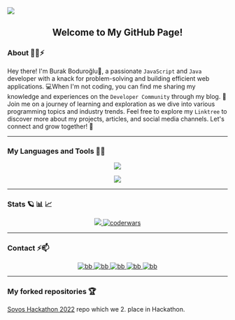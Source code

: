<img src="https://media.giphy.com/headers/GitHub/w8ZJLtJbmuph.gif"/>

<div align="center"> 
<h2>Welcome to My GitHub Page!</h2>
</div>

### About :technologist:⚡

Hey there! I'm Burak Boduroğlu👋, a passionate `JavaScript` and `Java` developer with a knack for problem-solving and building efficient web applications. 💻When I'm not coding, you can find me sharing my knowledge and experiences on the `Developer Community` through my blog. 📝Join me on a journey of learning and exploration as we dive into various programming topics and industry trends. Feel free to explore my `Linktree` to discover more about my projects, articles, and social media channels. Let's connect and grow together! 🚀

<hr>

### My Languages and Tools 🌱🔭
<p align="center">
  <a href="https://skillicons.dev">
    <img src="https://skillicons.dev/icons?i=js,nodejs,express,mongodb,react,vite,materialui,supabase,git,docker,azure,bootstrap,css,html" />
  </a>
</p>

<p align="center">
  <a href="https://skillicons.dev">
    <img src="https://skillicons.dev/icons?i=java,spring,hibernate,maven,mysql,postgres,postman,py,sqlite,md,figma,devto,github,heroku" />
  </a>
</p>

<hr>

### Stats :ringed_planet: :bar_chart: :chart_with_upwards_trend:
<p align="center">
  <a href="https://github.com/anuraghazra/github-readme-stats">
    <img src="https://github-readme-stats.vercel.app/api/top-langs/?username=burakboduroglu&layout=compact&theme=github_dark" />
  </a>
  <a href="https://www.codewars.com/users/burakboduroglu" target="blank">
    <img src="https://www.codewars.com/users/burakboduroglu/badges/small" alt="coderwars"/>
  </a>
</p>
<hr>

### Contact ⚡📫
<p align="center">
    <a href="https://linktr.ee/burakboduroglu" target="blank">
        <img src="https://img.shields.io/badge/linktree-39E09B?style=for-the-badge&logo=linktree&logoColor=white" alt="bb"/>
    </a>
    <a href="https://dev.to/burakboduroglu" target="blank">
        <img src="https://img.shields.io/badge/dev.to-0A0A0A?style=for-the-badge&logo=devdotto&logoColor=white" alt="bb"/>
    </a>
    <a href="https://www.hackerrank.com/burak_boduroglu?hr_r=1" target="blank">
        <img src="https://img.shields.io/badge/-Hackerrank-2EC866?style=for-the-badge&logo=HackerRank&logoColor=white" alt="bb"/>
    </a>
    <a href="https://www.codewars.com/users/burakboduroglu" target="blank">
        <img src="https://img.shields.io/badge/Codewars-B1361E?style=for-the-badge&logo=Codewars&logoColor=white" alt="bb"/>
    </a>
    <a href="https://leetcode.com/BurakBoduroglu/" target="blank">
        <img src="https://img.shields.io/badge/-LeetCode-FFA116?style=for-the-badge&logo=LeetCode&logoColor=black" alt="bb"/>
    </a>
</p>

<hr>

### My forked repositories :trophy:

<a href="https://github.com/burakboduroglu/SovosHackathon2022"> Sovos Hackathon 2022</a> repo which we 2. place in Hackathon.


